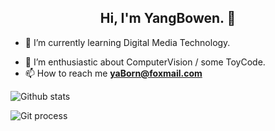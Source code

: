<h2 align="center">
 Hi, I'm YangBowen. 👋
</h2>

* 🎒 I’m currently learning Digital Media Technology.  
<!-- * 🌱 I’m enthusiastic about MachineLearning / ComputerVision / some ToyCode.  -->
* 🌱 I’m enthusiastic about ComputerVision / some ToyCode.  
* 📫 How to reach me **yaBorn@foxmail.com**   


![Github stats](https://github-readme-stats.vercel.app/api?username=yaBorn)
<!--
![Top Langs](https://github-readme-stats.vercel.app/api/top-langs/?username=yaBorn&layout=compact)
-->
![Git process](https://activity-graph.herokuapp.com/graph?username=yaBorn&bg_color=transparent&color=5BCDEC&line=5BCDEC&point=5BCDEC&hide_border=true)


<!--
**yaBorn/yaBorn** is a ✨ _special_ ✨ repository because its `README.md` (this file) appears on your GitHub profile.

Here are some ideas to get you started:

- 🔭 I’m currently working on ...
- 🌱 I’m currently learning ...
- 👯 I’m looking to collaborate on ...
- 🤔 I’m looking for help with ...
- 💬 Ask me about ...
- 📫 How to reach me: ...
- 😄 Pronouns: ...
- ⚡ Fun fact: ...
-->
